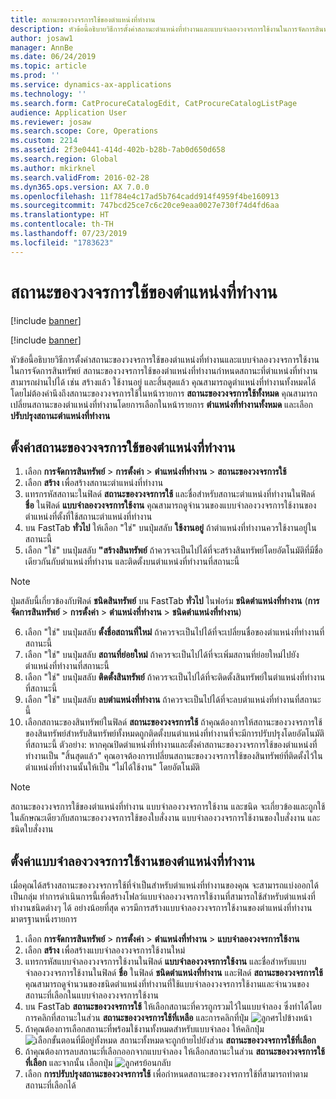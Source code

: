 ```yaml
---
title: สถานะของวงจรการใช้ของตำแหน่งที่ทำงาน
description: หัวข้อนี้อธิบายวิธีการตั้งค่าสถานะตำแหน่งที่ทำงานและแบบจำลองวงจรการใช้งานในการจัดการสินทรัพย์
author: josaw1
manager: AnnBe
ms.date: 06/24/2019
ms.topic: article
ms.prod: ''
ms.service: dynamics-ax-applications
ms.technology: ''
ms.search.form: CatProcureCatalogEdit, CatProcureCatalogListPage
audience: Application User
ms.reviewer: josaw
ms.search.scope: Core, Operations
ms.custom: 2214
ms.assetid: 2f3e0441-414d-402b-b28b-7ab0d650d658
ms.search.region: Global
ms.author: mkirknel
ms.search.validFrom: 2016-02-28
ms.dyn365.ops.version: AX 7.0.0
ms.openlocfilehash: 11f784e4c17ad5b764cadd914f4959f4be160913
ms.sourcegitcommit: 747bcd25ce7c6c20ce9eaa0027e730f74d4fd6aa
ms.translationtype: HT
ms.contentlocale: th-TH
ms.lasthandoff: 07/23/2019
ms.locfileid: "1783623"
---
```

# <a name="functional-location-lifecycle-states"></a>สถานะของวงจรการใช้ของตำแหน่งที่ทำงาน

[!include [banner](../../includes/banner.md)]

[!include [banner](../../includes/preview-banner.md)]

หัวข้อนี้อธิบายวิธีการตั้งค่าสถานะของวงจรการใช้ของตำแหน่งที่ทำงานและแบบจำลองวงจรการใช้งานในการจัดการสินทรัพย์ สถานะของวงจรการใช้ของตำแหน่งที่ทำงานกำหนดสถานะที่ตำแหน่งที่ทำงานสามารถผ่านไปได้ เช่น สร้างแล้ว ใช้งานอยู่ และสิ้นสุดแล้ว คุณสามารถดูตำแหน่งที่ทำงานทั้งหมดได้ โดยไม่ต้องคำนึงถึงสถานะของวงจรการใช้ในหน้ารายการ **สถานะของวงจรการใช้ทั้งหมด** คุณสามารถเปลี่ยนสถานะของตำแหน่งที่ทำงานโดยการเลือกในหน้ารายการ **ตำแหน่งที่ทำงานทั้งหมด** และเลือก **ปรับปรุงสถานะตำแหน่งที่ทำงาน**

## <a name="set-up-functional-location-lifecycle-states"></a>ตั้งค่าสถานะของวงจรการใช้ของตำแหน่งที่ทำงาน

1. เลือก **การจัดการสินทรัพย์** > **การตั้งค่า** > **ตำแหน่งที่ทำงาน** > **สถานะของวงจรการใช้**
2. เลือก **สร้าง** เพื่อสร้างสถานะตำแหน่งที่ทำงาน
3. แทรกรหัสสถานะในฟิลด์ **สถานะของวงจรการใช้** และชื่อสำหรับสถานะตำแหน่งที่ทำงานในฟิลด์ **ชื่อ** ในฟิลด์ **แบบจำลองวงจรการใช้งาน** คุณสามารถดูจำนวนของแบบจำลองวงจรการใช้งานของตำแหน่งที่ตั้งที่ใช้สถานะตำแหน่งที่ทำงาน
4. บน FastTab **ทั่วไป** ให้เลือก "ใช่" บนปุ่มสลับ **ใช้งานอยู่** ถ้าตำแหน่งที่ทำงานควรใช้งานอยู่ในสถานะนี้
5. เลือก "ใช่" บนปุ่มสลับ **"สร้างสินทรัพย์** ถ้าควรจะเป็นไปได้ที่จะสร้างสินทรัพย์โดยอัตโนมัติที่มีชื่อเดียวกันกับตำแหน่งที่ทำงาน และติดตั้งบนตำแหน่งที่ทำงานที่สถานะนี้  
>[!NOTE]
>ปุ่มสลับนี้เกี่ยวข้องกับฟิลด์ **ชนิดสินทรัพย์** บน FastTab **ทั่วไป** ในฟอร์ม **ชนิดตำแหน่งที่ทำงาน** (**การจัดการสินทรัพย์** > **การตั้งค่า** > **ตำแหน่งที่ทำงาน** > **ชนิดตำแหน่งที่ทำงาน**)
6. เลือก "ใช่" บนปุ่มสลับ **ตั้งชื่อสถานที่ใหม่** ถ้าควรจะเป็นไปได้ที่จะเปลี่ยนชื่อของตำแหน่งที่ทำงานที่สถานะนี้
7. เลือก "ใช่" บนปุ่มสลับ **สถานที่ย่อยใหม่** ถ้าควรจะเป็นไปได้ที่จะเพิ่มสถานที่ย่อยใหม่ไปยังตำแหน่งที่ทำงานที่สถานะนี้
8. เลือก "ใช่" บนปุ่มสลับ **ติดตั้งสินทรัพย์** ถ้าควรจะเป็นไปได้ที่จะติดตั้งสินทรัพย์ในตำแหน่งที่ทำงานที่สถานะนี้
9. เลือก "ใช่" บนปุ่มสลับ **ลบตำแหน่งที่ทำงาน** ถ้าควรจะเป็นไปได้ที่จะลบตำแหน่งที่ทำงานที่สถานะนี้
10. เลือกสถานะของสินทรัพย์ในฟิลด์ **สถานะของวงจรการใช้** ถ้าคุณต้องการให้สถานะของวงจรการใช้ของสินทรัพย์สำหรับสินทรัพย์ทั้งหมดถูกติดตั้งบนตำแหน่งที่ทำงานที่จะมีการปรับปรุงโดยอัตโนมัติที่สถานะนี้ ตัวอย่าง: หากคุณปิดตำแหน่งที่ทำงานและตั้งค่าสถานะของวงจรการใช้ของตำแหน่งที่ทำงานเป็น "สิ้นสุดแล้ว" คุณอาจต้องการเปลี่ยนสถานะของวงจรการใช้ของสินทรัพย์ที่ติดตั้งไว้ในตำแหน่งที่ทำงานนั้นให้เป็น "ไม่ได้ใช้งาน" โดยอัตโนมัติ


>[!NOTE]
>สถานะของวงจรการใช้ของตำแหน่งที่ทำงาน แบบจำลองวงจรการใช้งาน และชนิด จะเกี่ยวข้องและถูกใช้ในลักษณะเดียวกับสถานะของวงจรการใช้ของใบสั่งงาน แบบจำลองวงจรการใช้งานของใบสั่งงาน และชนิดใบสั่งงาน 

## <a name="set-up-functional-location-lifecycle-models"></a>ตั้งค่าแบบจำลองวงจรการใช้งานของตำแหน่งที่ทำงาน

เมื่อคุณได้สร้างสถานะของวงจรการใช้ที่จำเป็นสำหรับตำแหน่งที่ทำงานของคุณ จะสามารถแบ่งออกได้เป็นกลุ่ม ทำการดำเนินการนี้เพื่อสร้างโฟลว์แบบจำลองวงจรการใช้งานที่สามารถใช้สำหรับตำแหน่งที่ทำงานชนิดต่างๆ ได้ อย่างน้อยที่สุด ควรมีการสร้างแบบจำลองวงจรการใช้งานของตำแหน่งที่ทำงานมาตรฐานหนึ่งรายการ

1. เลือก **การจัดการสินทรัพย์** > **การตั้งค่า** > **ตำแหน่งที่ทำงาน** > **แบบจำลองวงจรการใช้งาน**
2. เลือก **สร้าง** เพื่อสร้างแบบจำลองวงจรการใช้งานใหม่
3. แทรกรหัสแบบจำลองวงจรการใช้งานในฟิลด์ **แบบจำลองวงจรการใช้งาน** และชื่อสำหรับแบบจำลองวงจรการใช้งานในฟิลด์ **ชื่อ** ในฟิลด์ **ชนิดตำแหน่งที่ทำงาน** และฟิลด์ **สถานะของวงจรการใช้** คุณสามารถดูจำนวนของชนิดตำแหน่งที่ทำงานที่ใช้แบบจำลองวงจรการใช้งานและจำนวนของสถานะที่เลือกในแบบจำลองวงจรการใช้งาน
4. บน FastTab **สถานะของวงจรการใช้** ให้เลือกสถานะที่ควรถูกรวมไว้ในแบบจำลอง ซึ่งทำได้โดยการคลิกที่สถานะในส่วน **สถานะของวงจรการใช้ที่เหลือ** และการคลิกที่ปุ่ม ![ลูกศรไปข้างหน้า](media/02-setup-for-functional-locations.png)
5. ถ้าคุณต้องการเลือกสถานะที่พร้อมใช้งานทั้งหมดสำหรับแบบจำลอง ให้คลิกปุ่ม ![เลือกขั้นตอนที่มีอยู่ทั้งหมด](media/03-setup-for-functional-locations.png) สถานะทั้งหมดจะถูกย้ายไปยังส่วน **สถานะของวงจรการใช้ที่เลือก**
6. ถ้าคุณต้องการลบสถานะที่เลือกออกจากแบบจำลอง ให้เลือกสถานะในส่วน **สถานะของวงจรการใช้ที่เลือก** และจากนั้น เลือกปุ่ม ![ลูกศรย้อนกลับ](media/04-setup-for-functional-locations.png)
7. เลือก **การปรับปรุงสถานะของวงจรการใช้** เพื่อกำหนดสถานะของวงจรการใช้ที่สามารถทำตามสถานะที่เลือกได้
